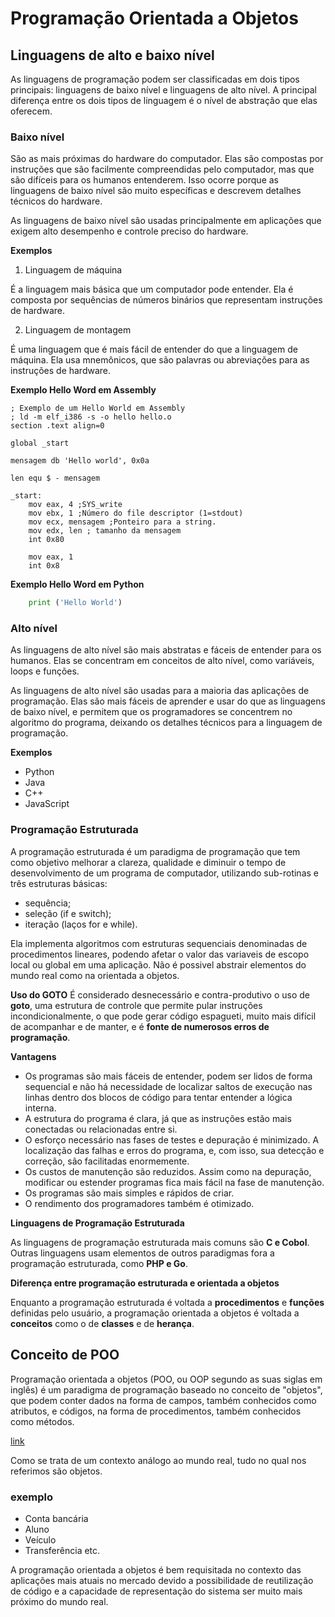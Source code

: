 # Programação Orientada a Objetos

## Linguagens de alto e baixo nível
As linguagens de programação podem ser classificadas em dois tipos principais: linguagens de baixo nível e linguagens de alto nível. A principal diferença entre os dois tipos de linguagem é o nível de abstração que elas oferecem.

### Baixo nível
São as mais próximas do hardware do computador. Elas são compostas por instruções que são facilmente compreendidas pelo computador, mas que são difíceis para os humanos entenderem. Isso ocorre porque as linguagens de baixo nível são muito específicas e descrevem detalhes técnicos do hardware.

As linguagens de baixo nível são usadas principalmente em aplicações que exigem alto desempenho e controle preciso do hardware.

**Exemplos**
1. Linguagem de máquina

É a linguagem mais básica que um computador pode entender. Ela é composta por sequências de números binários que representam instruções de hardware.

2. Linguagem de montagem

É uma linguagem que é mais fácil de entender do que a linguagem de máquina. Ela usa mnemônicos, que são palavras ou abreviações para as instruções de hardware.

**Exemplo Hello Word em Assembly**

```assembly
; Exemplo de um Hello World em Assembly
; ld -m elf_i386 -s -o hello hello.o
section .text align=0

global _start

mensagem db 'Hello world', 0x0a

len equ $ - mensagem

_start:
    mov eax, 4 ;SYS_write
    mov ebx, 1 ;Número do file descriptor (1=stdout)
    mov ecx, mensagem ;Ponteiro para a string.
    mov edx, len ; tamanho da mensagem
    int 0x80

    mov eax, 1
    int 0x8
```

**Exemplo Hello Word em Python**
```python
    print ('Hello World')
```

### Alto nível
As linguagens de alto nível são mais abstratas e fáceis de entender para os humanos. Elas se concentram em conceitos de alto nível, como variáveis, loops e funções.

As linguagens de alto nível são usadas para a maioria das aplicações de programação. Elas são mais fáceis de aprender e usar do que as linguagens de baixo nível, e permitem que os programadores se concentrem no algoritmo do programa, deixando os detalhes técnicos para a linguagem de programação.

**Exemplos**
- Python
- Java
- C++
- JavaScript

### Programação Estruturada
A programação estruturada é um paradigma de programação que tem como objetivo melhorar a clareza, qualidade e diminuir o tempo de desenvolvimento de um programa de computador, utilizando sub-rotinas e três estruturas básicas: 
- sequência;
- seleção (if e switch);
- iteração (laços for e while).

Ela implementa algoritmos com estruturas sequenciais denominadas de procedimentos lineares, podendo afetar o valor das
variaveis de escopo local ou global em uma aplicação. Não é possivel abstrair elementos do mundo real como na orientada a objetos.

**Uso do GOTO** 
É considerado desnecessário e contra-produtivo o uso de **goto**, uma estrutura de controle que permite pular instruções incondicionalmente, o que pode gerar código espagueti, muito mais difícil de acompanhar e de manter, e é **fonte de numerosos erros de programação**.

**Vantagens**
- Os programas são mais fáceis de entender, podem ser lidos de forma sequencial e não há necessidade de localizar saltos de execução nas linhas dentro dos blocos de código para tentar entender a lógica interna.
- A estrutura do programa é clara, já que as instruções estão mais conectadas ou relacionadas entre si.
- O esforço necessário nas fases de testes e depuração é minimizado. A localização das falhas e erros do programa, e, com isso, sua detecção e correção, são facilitadas enormemente.
- Os custos de manutenção são reduzidos. Assim como na depuração, modificar ou estender programas fica mais fácil na fase de manutenção.
- Os programas são mais simples e rápidos de criar.
- O rendimento dos programadores também é otimizado.

**Linguagens de Programação Estruturada**

As linguagens de programação estruturada mais comuns são **C e Cobol**. 
Outras linguagens usam elementos de outros paradigmas fora a programação estruturada, como **PHP e Go**.

**Diferença entre programação estruturada e orientada a objetos**

Enquanto a programação estruturada é voltada a **procedimentos** e **funções** definidas pelo usuário, a programação orientada a objetos é voltada a **conceitos** como o de **classes** e de **herança**.


## Conceito de POO

Programação orientada a objetos (POO, ou OOP segundo as suas siglas em inglês) é um paradigma de programação baseado no conceito de "objetos", que podem conter dados na forma de campos, também conhecidos como atributos, e códigos, na forma de procedimentos, também conhecidos como métodos.

[link](https://felipe-aguiar.gitbook.io/dio-java/gitbook/programacao-orientada-a-objetos/conceito-de-poo)

Como se trata de um contexto análogo ao mundo real, tudo no qual nos referimos são objetos.
### exemplo
- Conta bancária
- Aluno
- Veículo
- Transferência etc.

A programação orientada a objetos é bem requisitada no contexto das aplicações mais atuais no mercado devido a possibilidade de reutilização de código e a capacidade de representação do sistema ser muito mais próximo do mundo real.